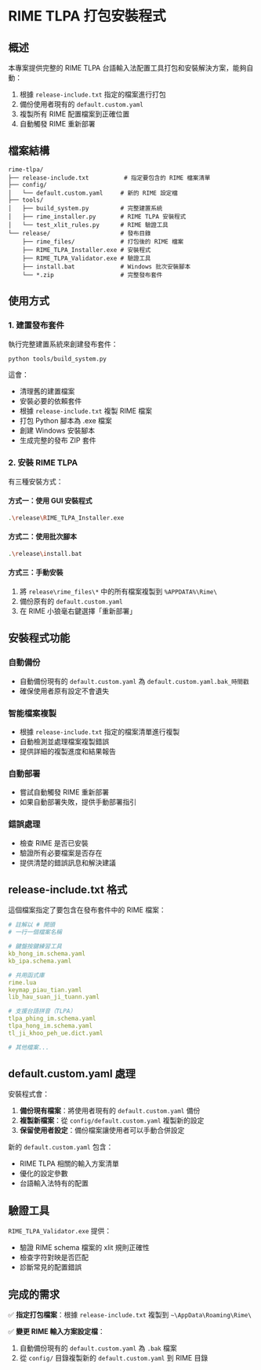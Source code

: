 # RIME TLPA 打包安裝程式

## 概述

本專案提供完整的 RIME TLPA 台語輸入法配置工具打包和安裝解決方案，能夠自動：

1. 根據 `release-include.txt` 指定的檔案進行打包
2. 備份使用者現有的 `default.custom.yaml`
3. 複製所有 RIME 配置檔案到正確位置
4. 自動觸發 RIME 重新部署

## 檔案結構

```
rime-tlpa/
├── release-include.txt          # 指定要包含的 RIME 檔案清單
├── config/
│   └── default.custom.yaml     # 新的 RIME 設定檔
├── tools/
│   ├── build_system.py         # 完整建置系統
│   ├── rime_installer.py       # RIME TLPA 安裝程式
│   └── test_xlit_rules.py      # RIME 驗證工具
└── release/                    # 發布目錄
    ├── rime_files/             # 打包後的 RIME 檔案
    ├── RIME_TLPA_Installer.exe # 安裝程式
    ├── RIME_TLPA_Validator.exe # 驗證工具
    ├── install.bat             # Windows 批次安裝腳本
    └── *.zip                   # 完整發布套件
```

## 使用方式

### 1. 建置發布套件

執行完整建置系統來創建發布套件：

```bash
python tools/build_system.py
```

這會：
- 清理舊的建置檔案
- 安裝必要的依賴套件
- 根據 `release-include.txt` 複製 RIME 檔案
- 打包 Python 腳本為 .exe 檔案
- 創建 Windows 安裝腳本
- 生成完整的發布 ZIP 套件

### 2. 安裝 RIME TLPA

有三種安裝方式：

#### 方式一：使用 GUI 安裝程式
```bash
.\release\RIME_TLPA_Installer.exe
```

#### 方式二：使用批次腳本
```bash
.\release\install.bat
```

#### 方式三：手動安裝
1. 將 `release\rime_files\*` 中的所有檔案複製到 `%APPDATA%\Rime\`
2. 備份原有的 `default.custom.yaml`
3. 在 RIME 小狼毫右鍵選擇「重新部署」

## 安裝程式功能

### 自動備份
- 自動備份現有的 `default.custom.yaml` 為 `default.custom.yaml.bak_時間戳`
- 確保使用者原有設定不會遺失

### 智能檔案複製
- 根據 `release-include.txt` 指定的檔案清單進行複製
- 自動檢測並處理檔案複製錯誤
- 提供詳細的複製進度和結果報告

### 自動部署
- 嘗試自動觸發 RIME 重新部署
- 如果自動部署失敗，提供手動部署指引

### 錯誤處理
- 檢查 RIME 是否已安裝
- 驗證所有必要檔案是否存在
- 提供清楚的錯誤訊息和解決建議

## release-include.txt 格式

這個檔案指定了要包含在發布套件中的 RIME 檔案：

```yaml
# 註解以 # 開頭
# 一行一個檔案名稱

# 鍵盤按鍵練習工具
kb_hong_im.schema.yaml
kb_ipa.schema.yaml

# 共用函式庫
rime.lua
keymap_piau_tian.yaml
lib_hau_suan_ji_tuann.yaml

# 支援台語拼音（TLPA）
tlpa_phing_im.schema.yaml
tlpa_hong_im.schema.yaml
tl_ji_khoo_peh_ue.dict.yaml

# 其他檔案...
```

## default.custom.yaml 處理

安裝程式會：

1. **備份現有檔案**：將使用者現有的 `default.custom.yaml` 備份
2. **複製新檔案**：從 `config/default.custom.yaml` 複製新的設定
3. **保留使用者設定**：備份檔案讓使用者可以手動合併設定

新的 `default.custom.yaml` 包含：
- RIME TLPA 相關的輸入方案清單
- 優化的設定參數
- 台語輸入法特有的配置

## 驗證工具

`RIME_TLPA_Validator.exe` 提供：
- 驗證 RIME schema 檔案的 xlit 規則正確性
- 檢查字符對映是否匹配
- 診斷常見的配置錯誤

## 完成的需求

✅ **指定打包檔案**：根據 `release-include.txt` 複製到 `~\AppData\Roaming\Rime\`

✅ **變更 RIME 輸入方案設定檔**：
1. 自動備份現有的 `default.custom.yaml` 為 `.bak` 檔案
2. 從 `config/` 目錄複製新的 `default.custom.yaml` 到 RIME 目錄